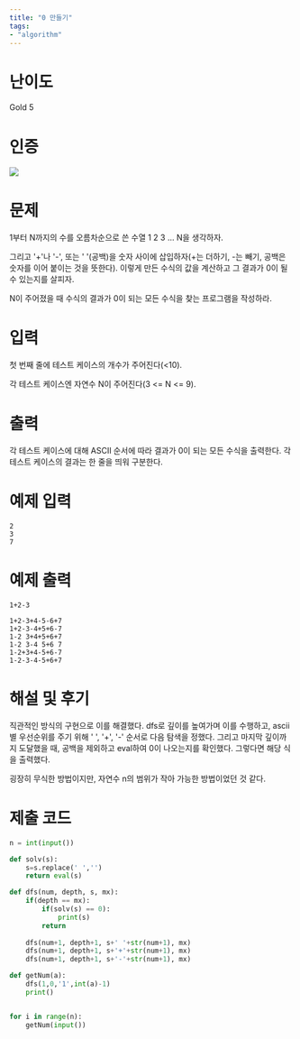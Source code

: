```yaml
---
title: "0 만들기"
tags:
- "algorithm"
---
```


# 난이도
Gold 5

# 인증
![](https://bmchun00.github.io/assets/algo/week4-6.png)

# 문제
1부터 N까지의 수를 오름차순으로 쓴 수열 1 2 3 ... N을 생각하자.

그리고 '+'나 '-', 또는 ' '(공백)을 숫자 사이에 삽입하자(+는 더하기, -는 빼기, 공백은 숫자를 이어 붙이는 것을 뜻한다). 이렇게 만든 수식의 값을 계산하고 그 결과가 0이 될 수 있는지를 살피자.

N이 주어졌을 때 수식의 결과가 0이 되는 모든 수식을 찾는 프로그램을 작성하라.

# 입력
첫 번째 줄에 테스트 케이스의 개수가 주어진다(<10).

각 테스트 케이스엔 자연수 N이 주어진다(3 <= N <= 9).

# 출력
각 테스트 케이스에 대해 ASCII 순서에 따라 결과가 0이 되는 모든 수식을 출력한다. 각 테스트 케이스의 결과는 한 줄을 띄워 구분한다.

# 예제 입력
```
2
3
7
```

# 예제 출력
```
1+2-3

1+2-3+4-5-6+7
1+2-3-4+5+6-7
1-2 3+4+5+6+7
1-2 3-4 5+6 7
1-2+3+4-5+6-7
1-2-3-4-5+6+7
```

# 해설 및 후기
직관적인 방식의 구현으로 이를 해결했다. dfs로 깊이를 높여가며 이를 수행하고, ascii별 우선순위를 주기 위해 ' ', '+', '-' 순서로 다음 탐색을 정했다. 그리고 마지막 깊이까지 도달했을 때, 공백을 제외하고 eval하여 0이 나오는지를 확인했다. 그렇다면 해당 식을 출력했다.

굉장히 무식한 방법이지만, 자연수 n의 범위가 작아 가능한 방법이었던 것 같다.

# 제출 코드
```py
n = int(input())

def solv(s):
    s=s.replace(' ','')
    return eval(s)

def dfs(num, depth, s, mx):
    if(depth == mx):
        if(solv(s) == 0):
            print(s)
        return
    
    dfs(num+1, depth+1, s+' '+str(num+1), mx)
    dfs(num+1, depth+1, s+'+'+str(num+1), mx)
    dfs(num+1, depth+1, s+'-'+str(num+1), mx)

def getNum(a):
    dfs(1,0,'1',int(a)-1)
    print()


for i in range(n):
    getNum(input())
```